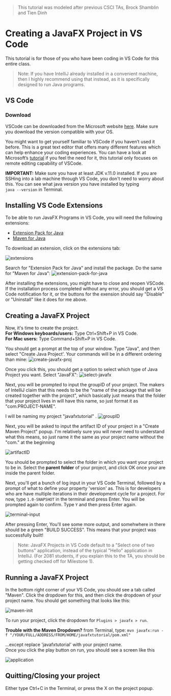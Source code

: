 > This tutorial was modeled after previous CSCI TAs, Brock Shamblin and Tien Dinh

# Creating a JavaFX Project in VS Code

This tutorial is for those of you who have been coding in VS Code for this entire class.
>Note: If you have IntelliJ already installed in a convenient machine, then I highly recommend using that instead, as it is specifically designed to run Java programs.

## VS Code

### Download
VSCode can be downloaded from the Microsoft website [here](https://code.visualstudio.com/). Make sure you download the version compatible with your OS.

You might want to get yourself familiar to VSCode if you haven’t used it before. This is a great text editor that offers many different features which can help enhance your coding experiences. You can have a look at Microsoft’s [tutorial](https://code.visualstudio.com/docs/introvideos/basics) if you feel the need for it, this tutorial only focuses on remote editing capability of VSCode.

**IMPORTANT:** Make sure you have at least JDK v.11.0 installed. If you are SSHing into a lab machine through VS Code, you don't need to worry about this.
You can see what java version you have installed by typing <br /> `java --version` in Terminal.

## Installing VS Code Extensions
To be able to run JavaFX Programs in VS Code, you will need the following extensions:
* [Extension Pack for Java](https://marketplace.visualstudio.com/items?itemName=vscjava.vscode-java-pack)
* [Maven for Java](https://marketplace.visualstudio.com/items?itemName=vscjava.vscode-maven)

To download an extension, click on the extensions tab:

<img src="assets/extensions.png" alt="extensions">

Search for "Extension Pack for Java" and install the package. Do the same for "Maven for Java":
<img src="assets/extension-pack-for-java.png" alt="extension-pack-for-java">

After installing the extensions, you might have to close and reopen VSCode. If the installation process completed without any error, you should get a VS Code notification for it, or the buttons for the exension should say "Disable" or "Uninstall" like it does for me above.

## Creating a JavaFX Project
Now, it's time to create the project. <br />
**For Windows keyboards/users:** Type Ctrl+Shift+P in VS Code. <br />
**For Mac users:** Type Command+Shift+P in VS Code.

You should get a prompt at the top of your window. Type "Java", and then select "Create Java Project'. Your commands will be in a different ordering than mine:
<img src="assets/create-javafx-proj.png" alt="create-javafx-proj">

Once you click this, you should get a option to select which type of Java Project you want. Select "JavaFX":
<img src="assets/select-javafx.png" alt="select-javafx">

Next, you will be prompted to input the groupID of your project. The makers of IntelliJ claim that this needs to be the "name of the package that will be created together with the project", which basically just means that the folder that your project lives in will have this name, so just format it as "com.PROJECT-NAME".

I will be naming my project "javafxtutorial"
.
<img src="assets/groupID.png" alt="groupID">

Next, you will be asked to input the artifact ID of your project in a "Create Maven Project" popup. I'm relatively sure you will never need to understand what this means, so just name it the same as your project name without the "com." at the beginning

<img src="assets/artifactID.png" alt="artifactID">

You should be prompted to select the folder in which you want your project to be in. Select the **parent folder** of your project, and click OK once your are inside the parent folder.

Next, you'll get a bunch of log input in your VS Code Terminal, followed by a prompt of what to define your property 'version' as. This is for developers who are have multiple iterations in their development cycle for a project. For now, type `1.0-SNAPSHOT` in the terminal and press Enter. You will be prompted again to confirm. Type `Y` and then press Enter again. 

<img src="assets/terminal-input.png" alt="terminal-input">

After pressing Enter, You'll see some more output, and somehwhere in there should be a green "BUILD SUCCESS". This means that your project was successfully built! 

> Note: JavaFX Projects in VS Code default to a "Select one of two buttons" application, instead of the typical "Hello" application in IntelliJ. (For 2081 students, if you explain this to the TA, you should be getting checked off for Milestone 1).

## Running a JavaFX Project

In the bottom right corner of your VS Code, you should see a tab called "Maven". Click the dropdown for this, and then click the dropdown of your project name. You should get something that looks like this:

<img src="assets/maven-init.png" alt="maven-init">

To run your project, click the dropdown for `Plugins > javafx > run`. 


**Trouble with the Maven Dropdown?**
from Terminal, type: 
`mvn javafx:run -f "/YOUR/FULL/ADDRESS/FROM/HOME/javafxtutorial/pom.xml"`

...except replace 'javafxtutorial' with your project name.
<br />
Once you click the play button on run, you should see a screen like this

<img src="assets/application.png" alt="application">

## Quitting/Closing your project

Either type Ctrl+C in the Terminal, or press the X on the project popup.